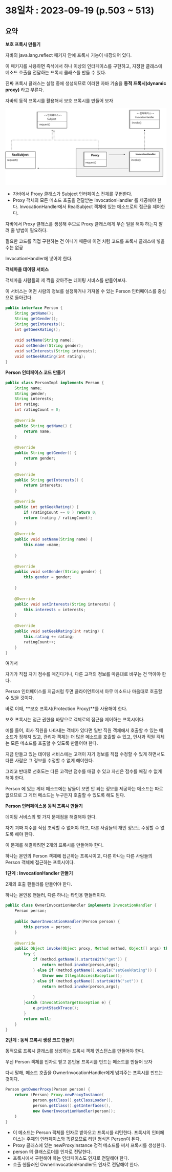 # 38일차 : 2023-09-19 (p.503 ~ 513)

## 요약

**보호 프록시 만들기**

자바의 java.lang.reflect 패키지 안에 프록시 기능이 내장되어 있다.

이 패키지를 사용하면 즉석에서 하나 이상의 인터페이스를 구현하고, 지정한 클래스에 메소드 호출을 전달하는 프록시 클래스를 만들 수 있다.

진짜 프록시 클래스는 실행 중에 생성되므로 이러한 자바 기술을 **동적 프록시(dynamic proxy)** 라고 부른다.

자바의 동적 프록시를 활용해서 보호 프록시를 만들어 보자

![ppp](ppp.png)

- 자바에서 Proxy 클래스가 Subject 인터페이스 전체를 구현한다.
- Proxy 객체의 모든 메소드 호출을 전달받는 InvocationHandler 를 제공해야 한다. InvocationHandler에서 RealSubject 객체에 있는 메소드로의 접근을 제어한다.

자바에서 Proxy 클래스를 생성해 주므로 Proxy 클래스에게 무슨 일을 해야 하는지 알려 줄 방법이 필요하다.

필요한 코드를 직접 구현하는 건 아니기 때문에 이전 처럼 코드를 프록시 클래스에 넣을 수는 없곺

InvocationHandler에 넣어야 한다.

**객체마을 데이팅 서비스**

객체마을 사람들의 제 짝을 찾아주는 데이팅 서비스를 만들어보자.

이 서비스는 어떤  사람의 정보를 설정하거나 가져올 수 있는 Person 인터페이스를 중심으로 돌아간다.

```java
public interface Person {
    String getName();
    String getGender();
    String getInterests();
    int getGeekRating();
    
    void setName(String name);
    void setGender(String gender);
    void setInterests(String interests);
    void setGeekRating(int rating);
}
```

**Person 인터페이스 코드 만들기**

```java
public class PersonImpl implements Person {
    String name;
    String gender;
    String interests;
    int rating;
    int ratingCount = 0;

    @Override
    public String getName() {
        return name;
    }

    @Override
    public String getGender() {
        return gender;
    }

    @Override
    public String getInterests() {
        return interests;
    }

    @Override
    public int getGeekRating() {
        if (ratingCount == 0 ) return 0;
        return (rating / ratingCount);
    }

    @Override
    public void setName(String name) {
        this.name =name;

    }

    @Override
    public void setGender(String gender) {
        this.gender = gender;

    }

    @Override
    public void setInterests(String interests) {
        this.interests = interests;
    }

    @Override
    public void setGeekRating(int rating) {
        this.rating += rating;
        ratingCount++;
    }
}
```

여기서

자기가 직접 자기 점수를 매긴다거나, 다른 고객의 정보를 마음대로 바꾸는 건 막아야 한다.

Person 인터페이스를 지금처럼 두면 클라이언트에서 아무 메소드나 마음대로 호출할 수 있을 것이다.

바로 이때, **보호 프록시(Protection Proxy)**를 사용해야 한다.

보호 프록시는 접근 권한을 바탕으로 객체로의 접근을 제어하는 프록시이다.

예를 들어, 회사 직원을 나타내는 객체가 있다면 일반 직원 객체에서 호출할 수 있는 메소드가 정해져 있고, 관리자 객체는 더 많은 메소드를 호출할 수 있고, 인사과 직원 객체는 모든 메소드를 호출할 수 있도록 만들어야 한다.

지금 만들고 있는 데이팅 서비스에는 고객이 자기 정보를 직접 수정할 수 있게 하면서도 다른 사람은 그 정보를 수정할 수 없게 해야한다.

그리고 반대로 선호도는 다른 고객만 점수를 매길 수 있고 자신은 점수를 매길 수 없게 해야 한다.

Person 에 있는 게터 메소드에는 남들이 보면 안 되는 정보를 제공하는 메소드는 따로 없으므로 그 게터 메소드는 누구든지 호출할 수 있도록 해도 된다.

**Person 인터페이스용 동적 프록시 만들기**

데이팅 서비스의 몇 가지 문제점을 해결해야 한다.

자기 괴짜 지수를 직접 조작할 수 없어야 하고, 다른 사람들의 개인 정보도 수정할 수 없도록 해야 한다.

이 문제를 해결하려면 2개의 프록시를 만들어야 한다.

하나는 본인의 Person 객체에 접근하는 프록시이고, 다른 하나는 다른 사람들의 Person 객체에 접근하는 프록시이다.

**1단계 : InvocationHandler 만들기**

2개의 호출 핸들러를 만들어야 한다.

하나는 본인용 핸들러, 다른 하나는 타인용 핸들러이다.

```java
public class OwnerInvocationHandler implements InvocationHandler {
    Person person;

    public OwnerInvocationHandler(Person person) {
        this.person = person;
    }

    @Override
    public Object invoke(Object proxy, Method method, Object[] args) throws IllegalAccessException {
        try {
            if (method.getName().startsWith("get")) {
                return method.invoke(person,args);
            } else if (method.getName().equals("setGeekRating")) {
                throw new IllegalAccessException();
            } else if (method.getName().startsWith("set")) {
                return method.invoke(person,args);
                
            }
        }catch (InvocationTargetException e) {
            e.printStackTrace();
        }
        return null;
    }
}
```

**2단계 : 동적 프록시 생성 코드 만들기**

동적으로 프록시 클래스를 생성하는 프록시 객체 인스턴스를 만들어야 한다.

우선 Person 객체를 인자로 받고 본인용 프록시를 만드는 메소드를 만들어 보자

다시 말해, 메소드 호출을 OwnerInvocationHandler에게 넘겨주는 프록시를 만드는 것이다.

```java
Person getOwnerProxy(Person person) {
	return (Person) Proxy.newProxyInstance(
            person.getClass().getClassLoader(),
            person.getClass().getInterfaces(),
            new OwnerInvocationHandler(person));
    )
}
```

- 이 메소드는 Person 객체를 인자로 받아오고 프록시를 리턴한다. 프록시의 인터페이스는 주제의 인터페이스와 똑같으므로 리턴 형식은 Person이 된다.
- Proxy 클래스에 있는 newProxyInstance 정적 메소드를 써서 프록시를 생성한다.
- person 의 클래스로더를 인자로 전달한다.
- 프록시에서 구현해야 하는 인터페이스도 인자로 전달해야 한다.
- 호출 핸들러인 OwnerInvocationHandler도 인자로 전달해야 한다.